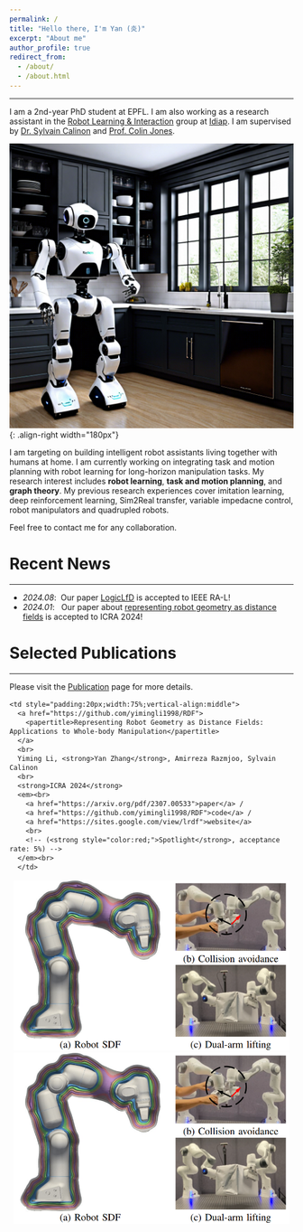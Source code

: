 ```yaml
---
permalink: /
title: "Hello there, I'm Yan (炎)"
excerpt: "About me"
author_profile: true
redirect_from: 
  - /about/
  - /about.html
---
```

---
I am a 2nd-year PhD student at EPFL. I am also working as a research assistant in the [Robot Learning & Interaction](https://www.idiap.ch/en/scientific-research/robot-learning-and-interaction) group at [Idiap](https://www.idiap.ch/en). I am supervised by [Dr. Sylvain Calinon](https://calinon.ch/index.htm) and [Prof. Colin Jones](https://people.epfl.ch/colin.jones). 

![Research goals](/images/kitchen_robot.png){: .align-right width="180px"}

I am targeting on building intelligent robot assistants living together with humans at home. I am currently working on integrating task and motion planning with robot learning for long-horizon manipulation tasks. My research interest includes **robot learning**, **task and motion planning**, and **graph theory**. My previous research experiences cover imitation learning, deep reinforcement learning, Sim2Real transfer, variable impedacne control, robot manipulators and quadrupled robots. 

Feel free to contact me for any collaboration.

# Recent News
---
- *2024.08*: &nbsp;Our paper [LogicLfD](https://ieeexplore.ieee.org/abstract/document/10569055/) is accepted to IEEE RA-L!
- *2024.01*: &nbsp; Our paper about [representing robot geometry as distance fields](https://arxiv.org/pdf/2307.00533) is accepted to ICRA 2024!

# Selected Publications
---
Please visit the [Publication](https://ollieyzhang.github.io/publications/) page for more details.
<table style="width:100%;border:0px;border-spacing:0px;border-collapse:separate;margin-right:auto;margin-left:auto;"><tbody>

  <tr>
    <td style="width:25%;vertical-align:middle">
      <div class="one">
        <img src='images/RDF.png' width="100%">
        <img src='images/RDF.png' width="100%">
      </div>
    </td>

    <td style="padding:20px;width:75%;vertical-align:middle">
      <a href="https://github.com/yimingli1998/RDF">
        <papertitle>Representing Robot Geometry as Distance Fields: Applications to Whole-body Manipulation</papertitle>
      </a>
      <br>
      Yiming Li, <strong>Yan Zhang</strong>, Amirreza Razmjoo, Sylvain Calinon
      <br>
      <strong>ICRA 2024</strong>
      <em><br>
        <a href="https://arxiv.org/pdf/2307.00533">paper</a> /
        <a href="https://github.com/yimingli1998/RDF">code</a> /
        <a href="https://sites.google.com/view/lrdf">website</a>
        <br>
        <!-- (<strong style="color:red;">Spotlight</strong>, acceptance rate: 5%) -->
      </em><br>
      </td>

  </tbody></table>

  
